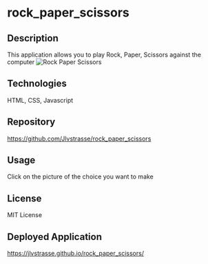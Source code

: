 # rock_paper_scissors

## Description
This application allows you to play Rock, Paper, Scissors against the computer
![Rock Paper Scissors](./assets/pictures/Screenshot%202024-05-01%20at%205.34.23 PM%20(3).jpg)

## Technologies
HTML, CSS,  Javascript

## Repository
https://github.com/Jlvstrasse/rock_paper_scissors

## Usage
Click on the picture of the choice you want to make

## License
MIT License


## Deployed Application
https://jlvstrasse.github.io/rock_paper_scissors/